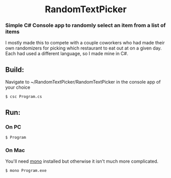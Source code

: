 <h1 align="center">
  RandomTextPicker
</h1>

### Simple C# Console app to randomly select an item from a list of items

I mostly made this to compete with a couple coworkers who had made their own randomizers for picking which restaurant to eat out at on a given day. Each had used a different language, so I made mine in C#.


## Build:

Navigate to ~/RandomTextPicker/RandomTextPicker in the console app of your choice

```
$ csc Program.cs
```

## Run:
### On PC

```
$ Program
```

### On Mac

You'll need [mono](https://www.mono-project.com/) installed but otherwise it isn't much more complicated.

```
$ mono Program.exe
```

